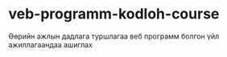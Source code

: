 # veb-programm-kodloh-course
Өөрийн ажлын дадлага туршлагаа веб программ болгон үйл ажиллагаандаа ашиглах
